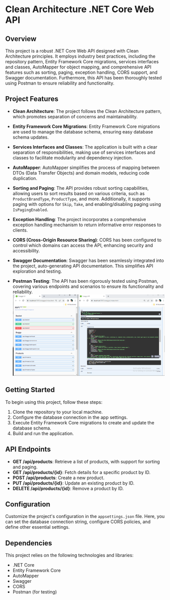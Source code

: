 # Clean Architecture .NET Core Web API

## Overview
This project is a robust .NET Core Web API designed with Clean Architecture principles. It employs industry best practices, including the repository pattern, Entity Framework Core migrations, services interfaces and classes, AutoMapper for object mapping, and comprehensive API features such as sorting, paging, exception handling, CORS support, and Swagger documentation. Furthermore, this API has been thoroughly tested using Postman to ensure reliability and functionality.

## Project Features
- **Clean Architecture**: The project follows the Clean Architecture pattern, which promotes separation of concerns and maintainability.

- **Entity Framework Core Migrations**: Entity Framework Core migrations are used to manage the database schema, ensuring easy database schema updates.

- **Services Interfaces and Classes**: The application is built with a clear separation of responsibilities, making use of services interfaces and classes to facilitate modularity and dependency injection.

- **AutoMapper**: AutoMapper simplifies the process of mapping between DTOs (Data Transfer Objects) and domain models, reducing code duplication.

- **Sorting and Paging**: The API provides robust sorting capabilities, allowing users to sort results based on various criteria, such as `ProductBrandType`, `ProductType`, and more. Additionally, it supports paging with options for `Skip`, `Take`, and enabling/disabling paging using `IsPagingEnabled`.

- **Exception Handling**: The project incorporates a comprehensive exception handling mechanism to return informative error responses to clients.

- **CORS (Cross-Origin Resource Sharing)**: CORS has been configured to control which domains can access the API, enhancing security and accessibility.

- **Swagger Documentation**: Swagger has been seamlessly integrated into the project, auto-generating API documentation. This simplifies API exploration and testing.

- **Postman Testing**: The API has been rigorously tested using Postman, covering various endpoints and scenarios to ensure its functionality and reliability.
![e-commerceApplication](ecom-api's.PNG)
## Getting Started
To begin using this project, follow these steps:

1. Clone the repository to your local machine.
2. Configure the database connection in the app settings.
3. Execute Entity Framework Core migrations to create and update the database schema.
4. Build and run the application.

## API Endpoints
- **GET /api/products**: Retrieve a list of products, with support for sorting and paging.
- **GET /api/products/{id}**: Fetch details for a specific product by ID.
- **POST /api/products**: Create a new product.
- **PUT /api/products/{id}**: Update an existing product by ID.
- **DELETE /api/products/{id}**: Remove a product by ID.

## Configuration
Customize the project's configuration in the `appsettings.json` file. Here, you can set the database connection string, configure CORS policies, and define other essential settings.

## Dependencies
This project relies on the following technologies and libraries:
- .NET Core
- Entity Framework Core
- AutoMapper
- Swagger
- CORS
- Postman (for testing)

